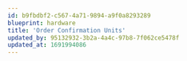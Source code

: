 ```yaml
---
id: b9fbdbf2-c567-4a71-9894-a9f0a8293289
blueprint: hardware
title: 'Order Confirmation Units'
updated_by: 95132932-3b2a-4a4c-97b8-7f062ce5478f
updated_at: 1691994086
---
```

